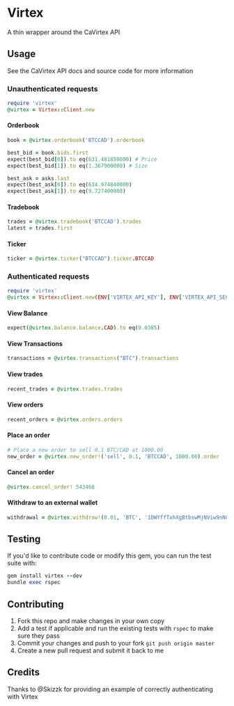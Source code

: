 Virtex
==========

A thin wrapper around the CaVirtex API

## Usage

See the CaVirtex API docs and source code for more information

### Unauthenticated requests

``` ruby
require 'virtex'
@virtex = Virtex::Client.new
```

#### Orderbook

```ruby
book = @virtex.orderbook('BTCCAD').orderbook

best_bid = book.bids.first
expect(best_bid[0]).to eq(631.481850000) # Price
expect(best_bid[1]).to eq(1.367900000) # Size

best_ask = asks.last
expect(best_ask[0]).to eq(634.974840000)
expect(best_ask[1]).to eq(9.727400000)
```

#### Tradebook

```ruby
trades = @virtex.tradebook('BTCCAD').trades
latest = trades.first
```

#### Ticker

```ruby
ticker = @virtex.ticker("BTCCAD").ticker.BTCCAD
```

### Authenticated requests

```ruby
require 'virtex'
@virtex = Virtex::Client.new(ENV['VIRTEX_API_KEY'], ENV['VIRTEX_API_SECRET'])
```

#### View Balance

```ruby
expect(@virtex.balance.balance.CAD).to eq(0.0385)
```

#### View Transactions


```ruby
transactions = @virtex.transactions("BTC").transactions
```

#### View trades

```ruby
recent_trades = @virtex.trades.trades
```

#### View orders

```ruby
recent_orders = @virtex.orders.orders
```

#### Place an order

```ruby
# Place a new order to sell 0.1 BTC/CAD at 1000.00
new_order = @virtex.new_order!('sell', 0.1, 'BTCCAD', 1000.00).order
```

#### Cancel an order

```ruby
@virtex.cancel_order! 543468
```

#### Withdraw to an external wallet

```ruby
withdrawal = @virtex.withdraw!(0.01, 'BTC', '1DWYffTxhXgBtbswMjNViw9nNCvx3Drpvn').result
```

## Testing

If you'd like to contribute code or modify this gem, you can run the test suite with:

```ruby
gem install virtex --dev
bundle exec rspec
```

## Contributing

1. Fork this repo and make changes in your own copy
2. Add a test if applicable and run the existing tests with `rspec` to make sure they pass
3. Commit your changes and push to your fork `git push origin master`
4. Create a new pull request and submit it back to me

## Credits

Thanks to @Skizzk for providing an example of correctly authenticating with Virtex
